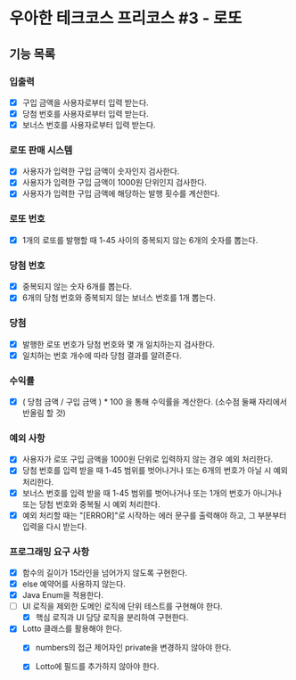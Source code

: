 # 우아한 테크코스 프리코스 #3 - 로또
## 기능 목록

### 입출력
- [X] 구입 금액을 사용자로부터 입력 받는다.
- [X] 당첨 번호를 사용자로부터 입력 받는다.
- [X] 보너스 번호를 사용자로부터 입력 받는다.

### 로또 판매 시스템
- [X] 사용자가 입력한 구입 금액이 숫자인지 검사한다.
- [X] 사용자가 입력한 구입 금액이 1000원 단위인지 검사한다.
- [X] 사용자가 입력한 구입 금액에 해당하는 발행 횟수를 계산한다.

### 로또 번호
- [X] 1개의 로또를 발행할 때 1-45 사이의 중복되지 않는 6개의 숫자를 뽑는다.

### 당첨 번호
- [X] 중복되지 않는 숫자 6개를 뽑는다.
- [X] 6개의 당첨 번호와 중복되지 않는 보너스 번호를 1개 뽑는다.

### 당첨
- [X] 발행한 로또 번호가 당첨 번호와 몇 개 일치하는지 검사한다.
- [X] 일치하는 번호 개수에 따라 당첨 결과를 알려준다.

### 수익률
- [X] ( 당첨 금액 / 구입 금액 ) * 100 을 통해 수익률을 계산한다. (소수점 둘째 자리에서 반올림 할 것)

### 예외 사항
- [X] 사용자가 로또 구입 금액을 1000원 단위로 입력하지 않는 경우 예외 처리한다.
- [X] 당첨 번호를 입력 받을 때 1-45 범위를 벗어나거나 또는 6개의 번호가 아닐 시 예외 처리한다.
- [X] 보너스 번호를 입력 받을 때 1-45 범위를 벗어나거나 또는 1개의 번호가 아니거나 또는 당첨 번호와 중복될 시 예외 처리한다.
- [X] 예외 처리할 때는 "[ERROR]"로 시작하는 에러 문구를 출력해야 하고, 그 부분부터 입력을 다시 받는다.

### 프로그래밍 요구 사항
- [X] 함수의 길이가 15라인을 넘어가지 않도록 구현한다.
- [X] else 예약어를 사용하지 않는다.
- [X] Java Enum을 적용한다.
- [ ] UI 로직을 제외한 도메인 로직에 단위 테스트를 구현해야 한다.
  - [X] 핵심 로직과 UI 담당 로직을 분리하여 구현한다.
- [X] Lotto 클래스를 활용해야 한다.
  - [X] numbers의 접근 제어자인 private을 변경하지 않아야 한다.
  - [X] Lotto에 필드를 추가하지 않아야 한다.









